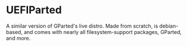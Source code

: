 # UEFIParted
A similar version of GParted's live distro. Made from scratch, is debian-based, and comes with nearly all filesystem-support packages, GParted, and more.
